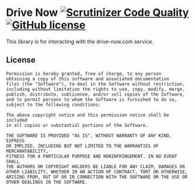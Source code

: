 Drive Now [![Scrutinizer Code Quality](https://scrutinizer-ci.com/g/kasperhartwich/drive-now/badges/quality-score.png?b=master)](https://scrutinizer-ci.com/g/kasperhartwich/drive-now/?branch=master) [![GitHub license](https://img.shields.io/badge/license-MIT-blue.svg)](https://raw.githubusercontent.com/kasperhartwich/drive-now/master/LICENSE.txt)
=========

This library is for interacting with the drive-now.com service.

## License

	Permission is hereby granted, free of charge, to any person 
	obtaining a copy of this software and associated documentation 
	files (the "Software"), to deal in the Software without restriction, 
	including without limitation the rights to use, copy, modify, merge,
	publish, distribute, sublicense, and/or sell copies of the Software, 
	and to permit persons to whom the Software is furnished to do so, 
	subject to the following conditions:
	
	The above copyright notice and this permission notice shall be included 
	in all copies or substantial portions of the Software.
	
	THE SOFTWARE IS PROVIDED "AS IS", WITHOUT WARRANTY OF ANY KIND, EXPRESS 
	OR IMPLIED, INCLUDING BUT NOT LIMITED TO THE WARRANTIES OF MERCHANTABILITY, 
	FITNESS FOR A PARTICULAR PURPOSE AND NONINFRINGEMENT. IN NO EVENT SHALL 
	THE AUTHORS OR COPYRIGHT HOLDERS BE LIABLE FOR ANY CLAIM, DAMAGES OR 
	OTHER LIABILITY, WHETHER IN AN ACTION OF CONTRACT, TORT OR OTHERWISE, 
	ARISING FROM, OUT OF OR IN CONNECTION WITH THE SOFTWARE OR THE USE OR 
	OTHER DEALINGS IN THE SOFTWARE.